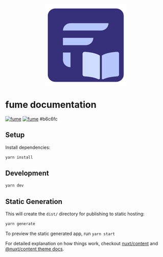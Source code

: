 <p align="center">
  <img src="https://raw.githubusercontent.com/fumeapp/docs/master/static/icon.png" width="256" height="256" />
</p>

# fume documentation


[![fume](https://img.shields.io/badge/fume-deployed-362f78.svg)](https://fume.app)
[![fume](https://img.shields.io/badge/fume-deployed-b6c6fc.svg)](https://fume.app)
#b6c6fc

## Setup

Install dependencies:

```bash
yarn install
```

## Development

```bash
yarn dev
```

## Static Generation

This will create the `dist/` directory for publishing to static hosting:

```bash
yarn generate
```

To preview the static generated app, run `yarn start`

For detailed explanation on how things work, checkout [nuxt/content](https://content.nuxtjs.org) and [@nuxt/content theme docs](https://content.nuxtjs.org/themes-docs).
